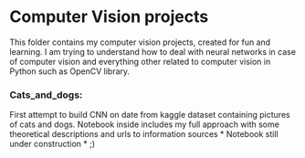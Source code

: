 # Computer Vision projects
This folder contains my computer vision projects, created for fun and learning.
I am trying to understand how to deal with neural networks in case of computer vision and everything other related to computer vision in Python such as OpenCV library. 

### Cats_and_dogs:
First attempt to build CNN on date from kaggle dataset containing pictures of cats and dogs. Notebook inside includes my full approach with some theoretical descriptions and urls to information sources * Notebook still under construction * ;)
